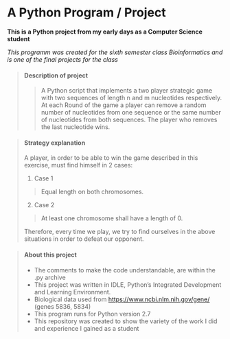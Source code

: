 # A Python Program / Project

**This is a Python project from my early days as a Computer Science student**

_This programm was created for the sixth semester class Bioinformatics
and is one of the final projects for the class_

> #### Description of project
>
>>A Python script that implements a two player strategic game with two sequences of length n and m nucleotides respectively. At each Round of the game a player can remove a random number of nucleotides from one sequence or the same number of nucleotides from both sequences. The player who removes the last nucleotide wins.


> #### Strategy explanation
>
>A player, in order to be able to win the game described in this exercise, must find himself in 2 cases:
> 1. Case 1
>>Equal length on both chromosomes.
> 2. Case 2
>>At least one chromosome shall have a length of 0. <br>
>
>Therefore, every time we play, we try to find ourselves in the above situations in order to defeat our opponent. 

> #### About this project
>
> - The comments to make the code understandable, are within the .py archive
> - This project was written in IDLE, Python’s Integrated Development and Learning Environment.
> - Biological data used from https://www.ncbi.nlm.nih.gov/gene/ (genes 5836, 5834)
> - This program runs for Python version 2.7
> - This repository was created to show the variety of the work I did and experience I gained as a student
>

